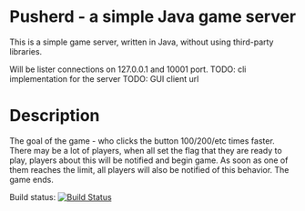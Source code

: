Pusherd - a simple Java game server
=======

This is a simple game server, written in Java, without using third-party libraries.

Will be lister connections on 127.0.0.1 and 10001 port.
TODO: cli implementation for the server
TODO: GUI client url

Description
===
The goal of the game - who clicks the button 100/200/etc times faster.
There may be a lot of players, when all set the flag that they are ready to play,
players about this will be notified and begin game. As soon as one of them reaches the limit, 
all players will also be notified of this behavior.
The game ends.

Build status: [![Build Status](https://travis-ci.org/korotovsky/pusherd.png?branch=master)](https://travis-ci.org/korotovsky/pusherd)
